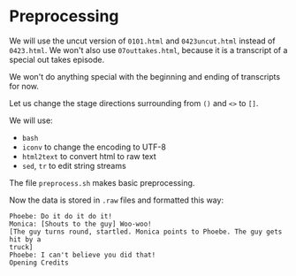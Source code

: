 # Preprocessing

We will use the uncut version of `0101.html` and `0423uncut.html` instead of `0423.html`.
We won't also use `07outtakes.html`, because it is a transcript of a special out takes episode.

We won't do anything special with the beginning and ending of transcripts for now.

Let us change the stage directions surrounding from `()` and `<>` to `[]`.

We will use:

 - `bash`
 - `iconv` to change the encoding to UTF-8
 - `html2text` to convert html to raw text
 - `sed`, `tr` to edit string streams

The file `preprocess.sh` makes basic preprocessing.

Now the data is stored in `.raw` files and formatted this way:
```
Phoebe: Do it do it do it!
Monica: [Shouts to the guy] Woo-woo!
[The guy turns round, startled. Monica points to Phoebe. The guy gets hit by a
truck]
Phoebe: I can't believe you did that!
Opening Credits
```
